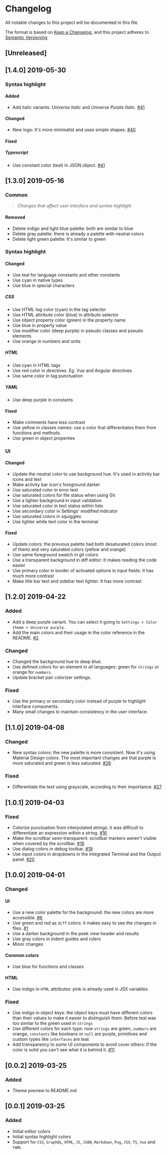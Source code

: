 # Changelog

All notable changes to this project will be documented in this file.

The format is based on [Keep a Changelog](https://keepachangelog.com/en/1.0.0/),
and this project adheres to [Semantic Versioning](https://semver.org/spec/v2.0.0.html)

## [Unreleased]

## [1.4.0] 2019-05-30

### Syntax highlight

#### Added

- Add italic variants: *Universe Italic* and *Universe Purple Italic*. [#41](https://github.com/MatiasOlivera/universe-theme/pull/41)

#### Changed

- New logo: It's more minimalist and uses simple shapes. [#40](https://github.com/MatiasOlivera/universe-theme/pull/40)

#### Fixed

##### Typescript
- Use constant color (teal) in JSON object. [#41](https://github.com/MatiasOlivera/universe-theme/pull/41)

## [1.3.0] 2019-05-16

### Common

> _Changes that affect user interface and syntax highlight_

#### Removed

- Delete indigo and light blue palette: both are similar to blue
- Delete gray palette: there is already a palette with neutral colors
- Delete light green palette: It's similar to green

### Syntax highlight

#### Changed

- Use teal for language constants and other constants
- Use cyan in native types
- Use blue in special characters

##### CSS

- Use HTML tag color (cyan) in the tag selector
- Use HTML attribute color (blue) in attribute selector
- Use object property color (green) in the property name
- Use blue in property value
- Use modifier color (deep purple) in pseudo classes and pseudo elements
- Use orange in numbers and units

##### HTML

- Use cyan in HTML tags
- Use red color in directives. Eg. Vue and Angular directives
- Use same color in tag punctuation

##### YAML

- Use deep purple in constants

#### Fixed

- Make comments have less contrast
- Use yellow in classes names: use a color that differentiates them from functions and methods
- Use green in object properties

### UI

#### Changed

- Update the neutral color to use background hue. It's used in activity bar icons and text
- Make activity bar icon's foreground darker
- Use saturated color in error text
- Use saturated colors for file status when using Git
- Use a lighter background in input validation
- Use saturated color in text status within lists
- Use secondary color in Settings' modified indicator
- Use saturated colors in squiggles
- Use lighter white text color in the terminal

#### Fixed

- Update colors: the previous palette had both desaturated colors (most of them) and very saturated colors (yellow and orange)
- Use same foreground swatch in git colors
- Use a transparent background in diff editor: It makes reading the code easier
- Use primary color in border of activated options in input fields: It has much more contrast
- Make title bar text and sidebar text lighter: It has more contrast

## [1.2.0] 2019-04-22

### Added

- Add a deep purple variant. You can select it going to `Settings > Color theme > Universe purple`.
- Add the main colors and their usage in the color reference in the README. [#2](https://github.com/MatiasOlivera/universe-theme/issues/2)

### Changed

- Changed the background hue to deep blue.
- Use defined colors for an element in all languages: green for `strings` or orange for `numbers`.
- Update bracket pair colorizer settings.

### Fixed

- Use the primary or secondary color instead of purple to highlight interface components.
- Many small changes to maintain consistency in the user interface.

## [1.1.0] 2019-04-08

### Changed

- New syntax colors: the new palette is more consistent. Now it's using Material Design colors. The most important changes are that purple is more saturated and green is less saturated. [#26](https://github.com/MatiasOlivera/universe-theme/pull/26)

### Fixed

- Differentiate the text using grayscale, according to their importance. [#27](https://github.com/MatiasOlivera/universe-theme/pull/27)

## [1.0.1] 2019-04-03

### Fixed

- Colorize punctuation from interpolated strings: it was difficult to differentiate an expression within a string. [#16](https://github.com/MatiasOlivera/universe-theme/pull/16)
- Make the scrollbar semi-transparent: scrollbar markers weren't visible when covered by the scrollbar. [#18](https://github.com/MatiasOlivera/universe-theme/pull/18)
- Use dialog colors in debug toolbar. [#19](https://github.com/MatiasOlivera/universe-theme/pull/19)
- Use input colors in dropdowns in the Integrated Terminal and the Output panel. [#20](https://github.com/MatiasOlivera/universe-theme/pull/20)

## [1.0.0] 2019-04-01

### Changed

#### UI

- Use a new color palette for the background: the new colors are more accessible. [#6](https://github.com/MatiasOlivera/universe-theme/pull/6)
- Use green and red as `diff` colors: it makes easy to see the changes in files. [#1](https://github.com/MatiasOlivera/universe-theme/issues/1)
- Use a darker background in the peek view header and results
- Use gray colors in indent guides and rulers
- Minor changes

#### Common colors

- Use blue for functions and classes

#### HTML

- Use indigo in `HTML` attributes: pink is already used in JSX variables

### Fixed

- Use indigo in object keys: the object keys must have different colors than their values to make it easier to distinguish them. Before teal was too similar to the green used in `strings`
- Use different colors for each type: now `strings` are green, `numbers` are orange, `constants` like booleans or `null` are purple, primitives and custom types like `interfaces` are teal.
- Add transparency to some UI components to avoid cover others: if the color is solid you can't see what it is behind it. [#11](https://github.com/MatiasOlivera/universe-theme/issues/11)

## [0.0.2] 2019-03-25

### Added

- Theme preview to README.md

## [0.0.1] 2019-03-25

### Added

- Initial editor colors
- Initial syntax highlight colors
- Support for `CSS`, `GraphQL`, `HTML`, `JS`, `JSON`, `Markdown`, `Pug`, `JSX`, `TS`, `Vue` and `YAML`
